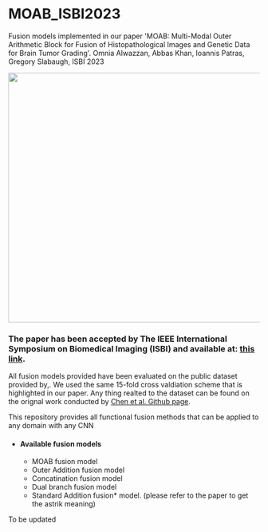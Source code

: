 # MOAB_ISBI2023
Fusion models implemented in our paper 'MOAB: Multi-Modal Outer Arithmetic Block for Fusion of Histopathological Images and Genetic Data for Brain Tumor Grading'. Omnia Alwazzan, Abbas Khan, Ioannis Patras, Gregory Slabaugh, ISBI 2023


<p align="center">
  <img width="1000" height="500" src="https://github.com/omniaalwazzan/MOAB_ISBI2023/blob/main/MOAB_fusion.PNG">
</p>

### The paper has been accepted by The IEEE International Symposium on Biomedical Imaging (ISBI) and available at: [this link](https://www.eecs.qmul.ac.uk/~gslabaugh/publications/AlwazzanISBI2023.pdf).

All fusion models provided have been evaluated on the public dataset provided by,. We used the same 15-fold cross valdiation scheme that is highlighted in our paper. Any thing realted to the dataset can be found on the orignal work conducted by [Chen et al. Github page](https://github.com/mahmoodlab/PathomicFusion/tree/master/data/TCGA_GBMLGG). 

This repository provides all functional fusion methods that can be applied to any domain with any CNN 

 * #### Available fusion models
    * MOAB fusion model
    * Outer Addition fusion model
    * Concatination fusion model  
    * Dual branch fusion model
    * Standard Addition fusion* model. (please refer to the paper to get the astrik meaning)

To be updated 

